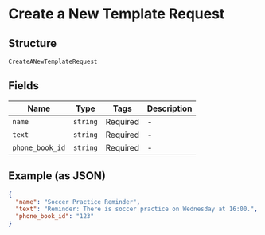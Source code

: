 
# Create a New Template Request

## Structure

`CreateANewTemplateRequest`

## Fields

| Name | Type | Tags | Description |
|  --- | --- | --- | --- |
| `name` | `string` | Required | - |
| `text` | `string` | Required | - |
| `phone_book_id` | `string` | Required | - |

## Example (as JSON)

```json
{
  "name": "Soccer Practice Reminder",
  "text": "Reminder: There is soccer practice on Wednesday at 16:00.",
  "phone_book_id": "123"
}
```


